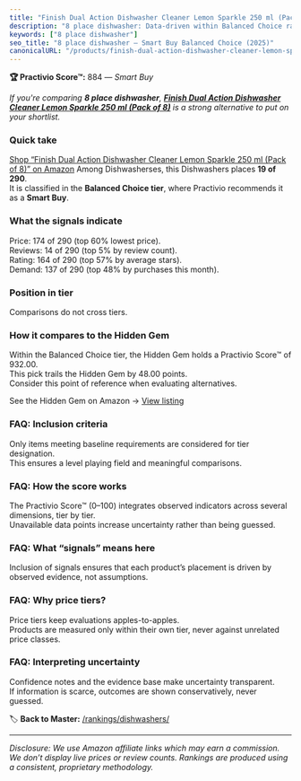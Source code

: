 ```yaml
---
title: "Finish Dual Action Dishwasher Cleaner Lemon Sparkle 250 ml (Pack of 8)"
description: "8 place dishwasher: Data-driven within Balanced Choice ranking using the Practivio Score™. Positioned by quality, value, demand, findability, momentum."
keywords: ["8 place dishwasher"]
seo_title: "8 place dishwasher — Smart Buy Balanced Choice (2025)"
canonicalURL: "/products/finish-dual-action-dishwasher-cleaner-lemon-sparkle-250-ml-pack-of-8-B00BV4U0PE/"
---
```


**🏆 Practivio Score™:** 884 — _Smart Buy_


*If you're comparing **8 place dishwasher**, **[Finish Dual Action Dishwasher Cleaner Lemon Sparkle 250 ml (Pack of 8)](https://www.amazon.com/dp/B00BV4U0PE?tag=practivio-20)** is a strong alternative to put on your shortlist.*
### Quick take
[Shop “Finish Dual Action Dishwasher Cleaner Lemon Sparkle 250 ml (Pack of 8)” on Amazon](https://www.amazon.com/dp/B00BV4U0PE?tag=practivio-20)
Among Dishwasherses, this Dishwashers places **19 of 290**.  
It is classified in the **Balanced Choice tier**, where Practivio recommends it as a **Smart Buy**.

### What the signals indicate
Price: 174 of 290 (top 60% lowest price).  
Reviews: 14 of 290 (top 5% by review count).  
Rating: 164 of 290 (top 57% by average stars).  
Demand: 137 of 290 (top 48% by purchases this month).

### Position in tier
Comparisons do not cross tiers.

### How it compares to the Hidden Gem
Within the Balanced Choice tier, the Hidden Gem holds a Practivio Score™ of 932.00.  
This pick trails the Hidden Gem by 48.00 points.  
Consider this point of reference when evaluating alternatives.  

See the Hidden Gem on Amazon → [View listing](https://www.amazon.com/dp/B097C8DKYX?tag=practivio-20)

### FAQ: Inclusion criteria
Only items meeting baseline requirements are considered for tier designation.  
This ensures a level playing field and meaningful comparisons.

### FAQ: How the score works
The Practivio Score™ (0–100) integrates observed indicators across several dimensions, tier by tier.  
Unavailable data points increase uncertainty rather than being guessed.

### FAQ: What “signals” means here
Inclusion of signals ensures that each product’s placement is driven by observed evidence, not assumptions.

### FAQ: Why price tiers?
Price tiers keep evaluations apples-to-apples.  
Products are measured only within their own tier, never against unrelated price classes.

### FAQ: Interpreting uncertainty
Confidence notes and the evidence base make uncertainty transparent.  
If information is scarce, outcomes are shown conservatively, never guessed.


🏷️ **Back to Master:** [/rankings/dishwashers/](/rankings/dishwashers/)

---
_Disclosure: We use Amazon affiliate links which may earn a commission. We don’t display live prices or review counts. Rankings are produced using a consistent, proprietary methodology._
